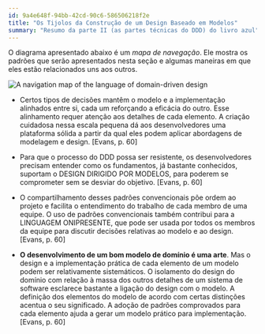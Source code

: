 ```yaml
---
id: 9a4e648f-94bb-42cd-90c6-586506218f2e
title: "Os Tijolos da Construção de um Design Baseado em Modelos"
summary: "Resumo da parte II (as partes técnicas do DDD) do livro azul"
---
```


O diagrama apresentado abaixo é um *mapa de navegação*. Ele mostra os padrões que serão apresentados nesta seção e algumas maneiras em que eles estão relacionados uns aos outros.

![A navigation map of the language of domain-driven design](/images/articles/a-navigation-map-of-the-language-of-domain-driven-design.png?id=d384824430e8de92edf4460b1769b67d)

- Certos tipos de decisões mantêm o modelo e a implementação alinhados entre si, cada um reforçando a eficácia do outro. Esse alinhamento requer atenção aos detalhes de cada elemento. A criação cuidadosa nessa escala pequena dá aos desenvolvedores uma plataforma sólida a partir da qual eles podem aplicar abordagens de modelagem e design. [Evans, p. 60]

- Para que o processo do DDD possa ser resistente, os desenvolvedores precisam entender como os fundamentos, já bastante conhecidos, suportam o DESIGN DIRIGIDO POR MODELOS, para poderem se comprometer sem se desviar do objetivo. [Evans, p. 60]

- O compartilhamento desses padrões convencionais põe ordem ao projeto e facilita o entendimento do trabalho de cada membro de uma equipe. O uso de padrões convencionais também contribui para a LINGUAGEM ONIPRESENTE, que pode ser usada por todos os membros da equipe para discutir decisões relativas ao modelo e ao design. [Evans, p. 60]

- **O desenvolvimento de um bom modelo de domínio é uma arte**. Mas o design e a implementação prática de cada elemento de um modelo podem ser relativamente sistemáticos. O isolamento do design do domínio com relação à massa dos outros detalhes de um sistema de software esclarece bastante a ligação do design com o modelo. A definição dos elementos do modelo de acordo com certas distinções acentua o seu significado. A adoção de padrões comprovados para cada elemento ajuda a gerar um modelo prático para implementação. [Evans, p. 60]
